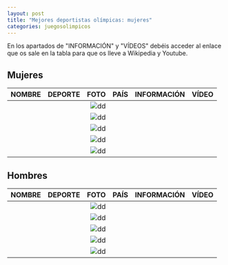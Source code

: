 ```yaml
---
layout: post
title: "Mejores deportistas olímpicas: mujeres"
categories: juegosolimpicos
---
```


En los apartados de "INFORMACIÓN" y "VÍDEOS" debéis acceder al enlace que os sale en la tabla para que os lleve a Wikipedia y Youtube.

## Mujeres ##

|NOMBRE|DEPORTE|FOTO|PAÍS|INFORMACIÓN|VÍDEO|
|-----:|-----:|-----:|-----:|-----:|-----:|
|      |      |![dd]()|      |[]()|[]()|
|      |      |![dd]()|      |[]()|[]()|
|      |      |![dd]()|      |[]()|[]()|
|      |      |![dd]()|      |[]()|[]()|
|      |      |![dd]()|      |[]()|[]()|

## Hombres ##

|NOMBRE|DEPORTE|FOTO|PAÍS|INFORMACIÓN|VÍDEO|
|-----:|-----:|-----:|-----:|-----:|-----:|
|      |      |![dd]()|      |[]()|[]()|
|      |      |![dd]()|      |[]()|[]()|
|      |      |![dd]()|      |[]()|[]()|
|      |      |![dd]()|      |[]()|[]()|
|      |      |![dd]()|      |[]()|[]()|
